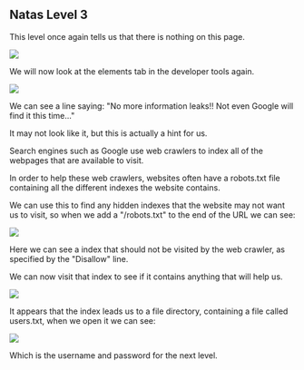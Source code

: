 <h2>Natas Level 3</h2>
<p>This level once again tells us that there is nothing on this page.</p>
<img src="https://i.imgur.com/mIN9q4S.jpg"/>
<p>We will now look at the elements tab in the developer tools again.</p>
<img src="https://i.imgur.com/OxMBMUe.jpg"/>
<p>We can see a line saying: "No more information leaks!! Not even Google will find it this time..."</p>
<p>It may not look like it, but this is actually a hint for us.</p>
<p>Search engines such as Google use web crawlers to index all of the webpages that are available to visit.</p>
<p>In order to help these web crawlers, websites often have a robots.txt file containing all the different indexes the website contains.</p>
<p>We can use this to find any hidden indexes that the website may not want us to visit, so when we add a "/robots.txt" to the end of the URL we can see:</p>
<img src="https://i.imgur.com/hBPuiPM.jpg"/>
<p>Here we can see a index that should not be visited by the web crawler, as specified by the "Disallow" line.</p>
<p>We can now visit that index to see if it contains anything that will help us.</p>
<img src="https://i.imgur.com/W0b6jWJ.jpg"/>
<p>It appears that the index leads us to a file directory, containing a file called users.txt, when we open it we can see:</p>
<img src="https://i.imgur.com/SwR6hiU.jpg"/>
<p>Which is the username and password for the next level.</p>
